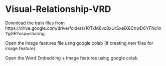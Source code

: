 # Visual-Relationship-VRD
<p>Download the train files from https://drive.google.com/drive/folders/10TxM6vc8xUrSxeiX8CnwD6YFNc1nYgGR?usp=sharing.</p>
<p>Open the Image features file usng google colab (if creating new files for image feature).</p>
<p>Open the Word Embedding + Image features using google colab.</p>
